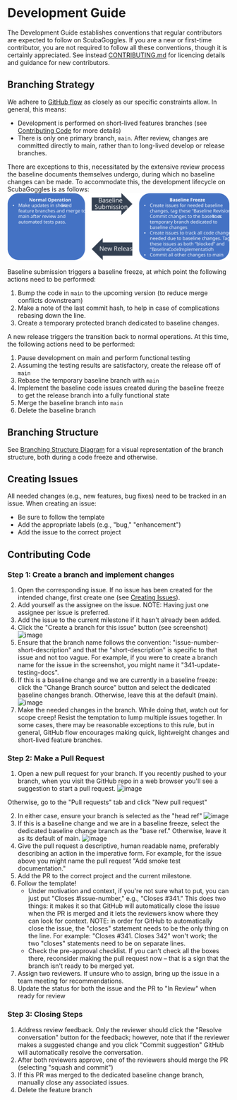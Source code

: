 # Development Guide
The Development Guide establishes conventions that regular contributors are expected to follow on ScubaGoggles. If you are a new or first-time contributor, you are not required to follow all these conventions, though it is certainly appreciated. See instead [CONTRIBUTING.md](CONTRIBUTING.md) for licencing details and guidance for new contributors.

## Branching Strategy
We adhere to [GitHub flow](https://docs.github.com/en/get-started/using-github/github-flow) as closely as our specific constraints allow. In general, this means:
- Development is performed on short-lived features branches (see [Contributing Code](#contributing-code) for more details)
- There is only one primary branch, `main`. After review, changes are committed directly to main, rather than to long-lived develop or release branches.

There are exceptions to this, necessitated by the extensive review process the baseline documents themselves undergo, during which no baseline changes can be made.
To accommodate this, the development lifecycle on ScubaGoggles is as follows:
![image](/docs/images/scubagoggles_lifecycle.svg)


Baseline submission triggers a baseline freeze, at which point the following actions need to be performed:
1. Bump the code in `main` to the upcoming version (to reduce merge conflicts downstream)
2. Make a note of the last commit hash, to help in case of complications rebasing down the line.
3. Create a temporary protected branch dedicated to baseline changes.

A new release triggers the transition back to normal operations. At this time, the following actions need to be performed:
1. Pause development on main and perform functional testing
2. Assuming the testing results are satisfactory, create the release off of `main`
3. Rebase the temporary baseline branch with `main`
4. Implement the baseline code issues created during the baseline freeze to get the release branch into a fully functional state
5. Merge the baseline branch into `main`
6. Delete the baseline branch

## Branching Structure
See [Branching Structure Diagram](BRANCHINGSTRUCTURE.md) for a visual representation of the branch structure, both during a code freeze and otherwise.

## Creating Issues
All needed changes (e.g., new features, bug fixes) need to be tracked in an issue. When creating an issue:
- Be sure to follow the template
- Add the appropriate labels (e.g., "bug," "enhancement")
- Add the issue to the correct project

## Contributing Code
### Step 1: Create a branch and implement changes
1. Open the corresponding issue. If no issue has been created for the intended change, first create one (see [Creating Issues](#creating-issues)).
2. Add yourself as the assignee on the issue. NOTE: Having just one assignee per issue is preferred.
3. Add the issue to the current milestone if it hasn't already been added.
4. Click the "Create a branch for this issue" button (see screenshot)
![image](https://github.com/user-attachments/assets/4dbaf33b-ff53-48b3-aa39-74c97094dfbc)
5. Ensure that the branch name follows the convention: "issue-number-short-description" and that the "short-description" is specific to that issue and not too vague.
For example, if you were to create a branch name for the issue in the screenshot, you might name it "341-update-testing-docs".
6. If this is a baseline change and we are currently in a baseline freeze: click the "Change Branch source" button and select the dedicated baseline changes branch.
Otherwise, leave this at the default (main).
![image](https://github.com/user-attachments/assets/e3cafc21-9400-44f5-b7ab-2a21e63772c1)
7. Make the needed changes in the branch. While doing that, watch out for scope creep! Resist the temptation to lump multiple issues together.
In some cases, there may be reasonable exceptions to this rule, but in general, GitHub flow encourages making quick, lightweight changes and short-lived feature branches.

### Step 2: Make a Pull Request
1. Open a new pull request for your branch. If you recently pushed to your branch, when you visit the GitHub repo in a web browser you'll see a suggestion to start a pull request.
![image](https://github.com/user-attachments/assets/e6de2e67-6fd6-4d30-8c5b-790151ea906b)


Otherwise, go to the "Pull requests" tab and click "New pull request"

2. In either case, ensure your branch is selected as the "head ref"
![image](https://github.com/user-attachments/assets/8b3c2e73-6b64-49bf-a993-797f4d975da3)
3. If this is a baseline change and we are in a baseline freeze, select the dedicated baseline change branch as the "base ref." Otherwise, leave it as its default of main.
![image](https://github.com/user-attachments/assets/0779cdbb-b888-463a-9cc8-35a16a1735ee)
4. Give the pull request a descriptive, human readable name, preferably describing an action in the imperative form.
For example, for the issue above you might name the pull request "Add smoke test documentation."
5. Add the PR to the correct project and the current milestone.
6. Follow the template!
    - Under motivation and context, if you're not sure what to put, you can just put "Closes #issue-number," e.g., "Closes #341."
This does two things: it makes it so that GitHub will automatically close the issue when the PR is merged and it lets the reviewers know where they can look for context.
NOTE: in order for GitHub to automatically close the issue, the "closes" statement needs to be the only thing on the line. For example: "Closes #341. Closes 342" won't work;
the two "closes" statements need to be on separate lines.
    - Check the pre-approval checklist. If you can't check all the boxes there, reconsider making the pull request now – that is a sign that the branch isn't ready to be merged yet.
7. Assign two reviewers. If unsure who to assign, bring up the issue in a team meeting for recommendations.
8. Update the status for both the issue and the PR to "In Review" when ready for review

### Step 3: Closing Steps
1. Address review feedback. Only the reviewer should click the "Resolve conversation" button for the feedback; however, note that if the reviewer makes a suggested change and you click "Commit suggestion" GitHub will automatically resolve the conversation.
2. After both reviewers approve, one of the reviewers should merge the PR (selecting "squash and commit")
3. If this PR was merged to the dedicated baseline change branch, manually close any associated issues.
4. Delete the feature branch

